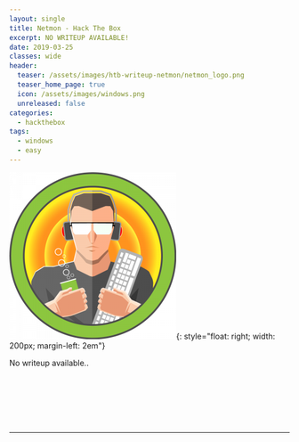```yaml
---
layout: single
title: Netmon - Hack The Box
excerpt: NO WRITEUP AVAILABLE!
date: 2019-03-25
classes: wide
header:
  teaser: /assets/images/htb-writeup-netmon/netmon_logo.png
  teaser_home_page: true
  icon: /assets/images/windows.png
  unreleased: false
categories:
  - hackthebox
tags:
  - windows
  - easy
---
```


![](/assets/images/htb-writeup-netmon/netmon_logo.png){: style="float: right; width: 200px; margin-left: 2em"}

No writeup available..<br><br><br><br><br><br><br>

----------------
